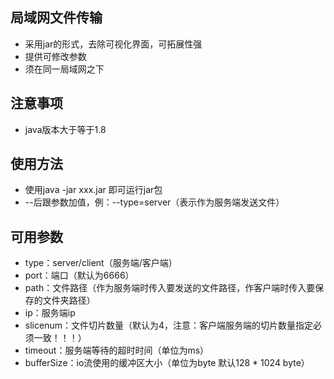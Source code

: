 ## 局域网文件传输
- 采用jar的形式，去除可视化界面，可拓展性强
- 提供可修改参数
- 须在同一局域网之下

## 注意事项
- java版本大于等于1.8

## 使用方法
- 使用java -jar xxx.jar 即可运行jar包
- --后跟参数加值，例：--type=server（表示作为服务端发送文件）

## 可用参数
- type：server/client（服务端/客户端）
- port：端口（默认为6666）
- path：文件路径（作为服务端时传入要发送的文件路径，作客户端时传入要保存的文件夹路径）
- ip：服务端ip
- slicenum：文件切片数量（默认为4，注意：客户端服务端的切片数量指定必须一致！！！）
- timeout：服务端等待的超时时间（单位为ms）
- bufferSize：io流使用的缓冲区大小（单位为byte 默认128 * 1024 byte）

